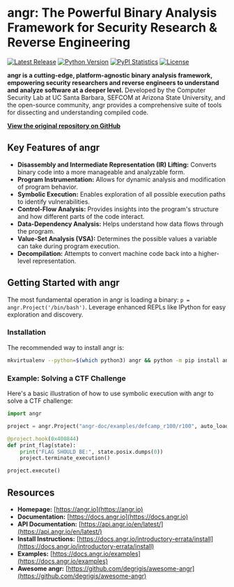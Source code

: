 # angr: The Powerful Binary Analysis Framework for Security Research & Reverse Engineering

[![Latest Release](https://img.shields.io/pypi/v/angr.svg)](https://pypi.python.org/pypi/angr/)
[![Python Version](https://img.shields.io/pypi/pyversions/angr)](https://pypi.python.org/pypi/angr/)
[![PyPI Statistics](https://img.shields.io/pypi/dm/angr.svg)](https://pypistats.org/packages/angr)
[![License](https://img.shields.io/github/license/angr/angr.svg)](https://github.com/angr/angr/blob/master/LICENSE)

**angr is a cutting-edge, platform-agnostic binary analysis framework, empowering security researchers and reverse engineers to understand and analyze software at a deeper level.** Developed by the Computer Security Lab at UC Santa Barbara, SEFCOM at Arizona State University, and the open-source community, angr provides a comprehensive suite of tools for dissecting and understanding compiled code.

**[View the original repository on GitHub](https://github.com/angr/angr)**

## Key Features of angr

*   **Disassembly and Intermediate Representation (IR) Lifting:** Converts binary code into a more manageable and analyzable form.
*   **Program Instrumentation:** Allows for dynamic analysis and modification of program behavior.
*   **Symbolic Execution:** Enables exploration of all possible execution paths to identify vulnerabilities.
*   **Control-Flow Analysis:** Provides insights into the program's structure and how different parts of the code interact.
*   **Data-Dependency Analysis:** Helps understand how data flows through the program.
*   **Value-Set Analysis (VSA):** Determines the possible values a variable can take during program execution.
*   **Decompilation:** Attempts to convert machine code back into a higher-level representation.

## Getting Started with angr

The most fundamental operation in angr is loading a binary: `p = angr.Project('/bin/bash')`. Leverage enhanced REPLs like IPython for easy exploration and discovery.

### Installation

The recommended way to install angr is:
```bash
mkvirtualenv --python=$(which python3) angr && python -m pip install angr
```

### Example: Solving a CTF Challenge

Here's a basic illustration of how to use symbolic execution with angr to solve a CTF challenge:

```python
import angr

project = angr.Project("angr-doc/examples/defcamp_r100/r100", auto_load_libs=False)

@project.hook(0x400844)
def print_flag(state):
    print("FLAG SHOULD BE:", state.posix.dumps(0))
    project.terminate_execution()

project.execute()
```

## Resources

*   **Homepage:** [https://angr.io](https://angr.io)
*   **Documentation:** [https://docs.angr.io](https://docs.angr.io)
*   **API Documentation:** [https://api.angr.io/en/latest/](https://api.angr.io/en/latest/)
*   **Install Instructions:** [https://docs.angr.io/introductory-errata/install](https://docs.angr.io/introductory-errata/install)
*   **Examples:** [https://docs.angr.io/examples](https://docs.angr.io/examples)
*   **Awesome angr:** [https://github.com/degrigis/awesome-angr](https://github.com/degrigis/awesome-angr)